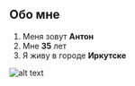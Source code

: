 ## Обо мне 

1. Меня зовут **Антон**
2. Мне **35** лет
3. Я живу в городе **Иркутске**

![alt text](1713292344183894886-1.jpg)
